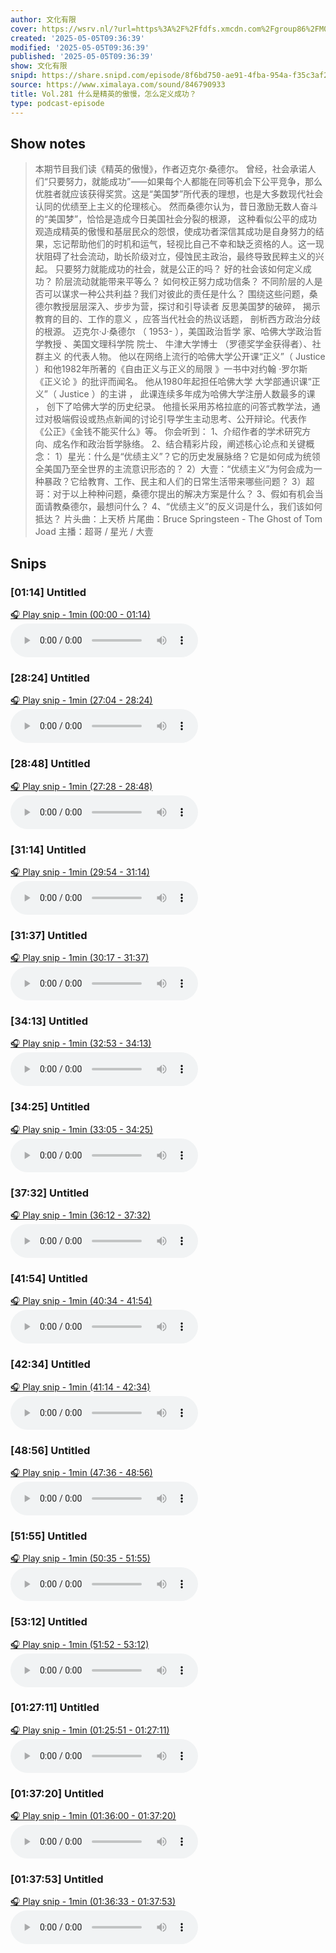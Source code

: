 ```yaml
---
author: 文化有限
cover: https://wsrv.nl/?url=https%3A%2F%2Ffdfs.xmcdn.com%2Fgroup86%2FM09%2F93%2F15%2FwKg5Jl7oVC7jwzOyAAKPBjf4fAA078.jpg&w=200&h=200
created: '2025-05-05T09:36:39'
modified: '2025-05-05T09:36:39'
published: '2025-05-05T09:36:39'
show: 文化有限
snipd: https://share.snipd.com/episode/8f6bd750-ae91-4fba-954a-f35c3af28687
source: https://www.ximalaya.com/sound/846790933
title: Vol.281 什么是精英的傲慢，怎么定义成功？
type: podcast-episode
---
```



## Show notes
> 本期节目我们读《精英的傲慢》，作者迈克尔·桑德尔。
> 曾经，社会承诺人们“只要努力，就能成功”⸺如果每个人都能在同等机会下公平竞争，那么优胜者就应该获得奖赏。这是“美国梦”所代表的理想，也是大多数现代社会认同的优绩至上主义的伦理核心。  然而桑德尔认为，昔日激励无数人奋斗的“美国梦”，恰恰是造成今日美国社会分裂的根源，  这种看似公平的成功观造成精英的傲慢和基层民众的怨恨，使成功者深信其成功是自身努力的结果，忘记帮助他们的时机和运气，轻视比自己不幸和缺乏资格的人。这一现状阻碍了社会流动，助长阶级对立，侵蚀民主政治，最终导致民粹主义的兴起。 
> 只要努力就能成功的社会，就是公正的吗？  好的社会该如何定义成功？  阶层流动就能带来平等么？  如何校正努力成功信条？  不同阶层的人是否可以谋求一种公共利益？我们对彼此的责任是什么？  围绕这些问题，桑德尔教授层层深入、步步为营，探讨和引导读者  反思美国梦的破碎，  揭示教育的目的、工作的意义  ，应答当代社会的热议话题，  剖析西方政治分歧的根源。 
> 迈克尔·J·桑德尔  （  1953-  ），美国政治哲学  家、哈佛大学政治哲学教授  、美国文理科学院  院士、  牛津大学博士  （罗德奖学金获得者）、社群主义  的代表人物。  他以在网络上流行的哈佛大学公开课“正义”（  Justice  ）和他1982年所著的《自由正义与正义的局限  》一书中对约翰 ·罗尔斯 《正义论  》的批评而闻名。  他从1980年起担任哈佛大学  大学部通识课“正义”（  Justice  ）的主讲  ，  此课连续多年成为哈佛大学注册人数最多的课  ，  创下了哈佛大学的历史纪录。  他擅长采用苏格拉底的问答式教学法，通过对极端假设或热点新闻的讨论引导学生主动思考、公开辩论。代表作  《公正》《金钱不能买什么》等。 
> 你会听到：
> 1、介绍作者的学术研究方向、成名作和政治哲学脉络。
> 2、结合精彩片段，阐述核心论点和关键概念：
> 1）星光：什么是“优绩主义”？它的历史发展脉络？它是如何成为统领全美国乃至全世界的主流意识形态的？ 
> 2）大壹：“优绩主义”为何会成为一种暴政？它给教育、工作、民主和人们的日常生活带来哪些问题？
> 3）超哥：对于以上种种问题，桑德尔提出的解决方案是什么？
> 3、假如有机会当面请教桑德尔，最想问什么？ 
> 4、“优绩主义”的反义词是什么，我们该如何抵达？
> 片头曲：上天桥
> 片尾曲：Bruce Springsteen - The Ghost of Tom Joad
> 主播：超哥 / 星光 / 大壹

## Snips
### [01:14] Untitled
[🎧 Play snip - 1min️ (00:00 - 01:14)](https://share.snipd.com/snip/a4703322-d204-4732-abea-a09030e8163c)
<audio controls> <source src="https://jt.ximalaya.com//GKwRIJIL7e0XAuQLzwOnBJbT.m4a?channel=rss&album_id=29887212&track_id=846790933&uid=68693381&jt=https://aod.cos.tx.xmcdn.com/storages/9a64-audiofreehighqps/5D/57/GKwRIJIL7e0XAuQLzwOnBJbT.m4a#t=00:00,01:14"> </audio>
### [28:24] Untitled
[🎧 Play snip - 1min️ (27:04 - 28:24)](https://share.snipd.com/snip/601f81d2-c55d-4dae-89e4-d5f79227fa44)
<audio controls> <source src="https://jt.ximalaya.com//GKwRIJIL7e0XAuQLzwOnBJbT.m4a?channel=rss&album_id=29887212&track_id=846790933&uid=68693381&jt=https://aod.cos.tx.xmcdn.com/storages/9a64-audiofreehighqps/5D/57/GKwRIJIL7e0XAuQLzwOnBJbT.m4a#t=27:04,28:24"> </audio>
### [28:48] Untitled
[🎧 Play snip - 1min️ (27:28 - 28:48)](https://share.snipd.com/snip/5a483cdc-420d-4e65-8649-0bf343080611)
<audio controls> <source src="https://jt.ximalaya.com//GKwRIJIL7e0XAuQLzwOnBJbT.m4a?channel=rss&album_id=29887212&track_id=846790933&uid=68693381&jt=https://aod.cos.tx.xmcdn.com/storages/9a64-audiofreehighqps/5D/57/GKwRIJIL7e0XAuQLzwOnBJbT.m4a#t=27:28,28:48"> </audio>
### [31:14] Untitled
[🎧 Play snip - 1min️ (29:54 - 31:14)](https://share.snipd.com/snip/734d1ec6-cf02-4702-9e3a-03806e3eb586)
<audio controls> <source src="https://jt.ximalaya.com//GKwRIJIL7e0XAuQLzwOnBJbT.m4a?channel=rss&album_id=29887212&track_id=846790933&uid=68693381&jt=https://aod.cos.tx.xmcdn.com/storages/9a64-audiofreehighqps/5D/57/GKwRIJIL7e0XAuQLzwOnBJbT.m4a#t=29:54,31:14"> </audio>
### [31:37] Untitled
[🎧 Play snip - 1min️ (30:17 - 31:37)](https://share.snipd.com/snip/632b5d91-2be1-46fa-8834-2ecf8e7996b9)
<audio controls> <source src="https://jt.ximalaya.com//GKwRIJIL7e0XAuQLzwOnBJbT.m4a?channel=rss&album_id=29887212&track_id=846790933&uid=68693381&jt=https://aod.cos.tx.xmcdn.com/storages/9a64-audiofreehighqps/5D/57/GKwRIJIL7e0XAuQLzwOnBJbT.m4a#t=30:17,31:37"> </audio>
### [34:13] Untitled
[🎧 Play snip - 1min️ (32:53 - 34:13)](https://share.snipd.com/snip/8c4ded25-69aa-49a9-aa8b-46ab1e4803b0)
<audio controls> <source src="https://jt.ximalaya.com//GKwRIJIL7e0XAuQLzwOnBJbT.m4a?channel=rss&album_id=29887212&track_id=846790933&uid=68693381&jt=https://aod.cos.tx.xmcdn.com/storages/9a64-audiofreehighqps/5D/57/GKwRIJIL7e0XAuQLzwOnBJbT.m4a#t=32:53,34:13"> </audio>
### [34:25] Untitled
[🎧 Play snip - 1min️ (33:05 - 34:25)](https://share.snipd.com/snip/dd14fe30-47a1-463d-add8-447ad6795810)
<audio controls> <source src="https://jt.ximalaya.com//GKwRIJIL7e0XAuQLzwOnBJbT.m4a?channel=rss&album_id=29887212&track_id=846790933&uid=68693381&jt=https://aod.cos.tx.xmcdn.com/storages/9a64-audiofreehighqps/5D/57/GKwRIJIL7e0XAuQLzwOnBJbT.m4a#t=33:05,34:25"> </audio>
### [37:32] Untitled
[🎧 Play snip - 1min️ (36:12 - 37:32)](https://share.snipd.com/snip/a277d0d8-9d5b-4c5a-8457-be13cdf868c9)
<audio controls> <source src="https://jt.ximalaya.com//GKwRIJIL7e0XAuQLzwOnBJbT.m4a?channel=rss&album_id=29887212&track_id=846790933&uid=68693381&jt=https://aod.cos.tx.xmcdn.com/storages/9a64-audiofreehighqps/5D/57/GKwRIJIL7e0XAuQLzwOnBJbT.m4a#t=36:12,37:32"> </audio>
### [41:54] Untitled
[🎧 Play snip - 1min️ (40:34 - 41:54)](https://share.snipd.com/snip/039a2dec-8bbd-4a27-8822-2b2e1f17d0f9)
<audio controls> <source src="https://jt.ximalaya.com//GKwRIJIL7e0XAuQLzwOnBJbT.m4a?channel=rss&album_id=29887212&track_id=846790933&uid=68693381&jt=https://aod.cos.tx.xmcdn.com/storages/9a64-audiofreehighqps/5D/57/GKwRIJIL7e0XAuQLzwOnBJbT.m4a#t=40:34,41:54"> </audio>
### [42:34] Untitled
[🎧 Play snip - 1min️ (41:14 - 42:34)](https://share.snipd.com/snip/8362301b-4f5d-4f88-8ca7-bbff6cc91d07)
<audio controls> <source src="https://jt.ximalaya.com//GKwRIJIL7e0XAuQLzwOnBJbT.m4a?channel=rss&album_id=29887212&track_id=846790933&uid=68693381&jt=https://aod.cos.tx.xmcdn.com/storages/9a64-audiofreehighqps/5D/57/GKwRIJIL7e0XAuQLzwOnBJbT.m4a#t=41:14,42:34"> </audio>
### [48:56] Untitled
[🎧 Play snip - 1min️ (47:36 - 48:56)](https://share.snipd.com/snip/f1a18507-afb7-4bad-8ed4-dba44199e531)
<audio controls> <source src="https://jt.ximalaya.com//GKwRIJIL7e0XAuQLzwOnBJbT.m4a?channel=rss&album_id=29887212&track_id=846790933&uid=68693381&jt=https://aod.cos.tx.xmcdn.com/storages/9a64-audiofreehighqps/5D/57/GKwRIJIL7e0XAuQLzwOnBJbT.m4a#t=47:36,48:56"> </audio>
### [51:55] Untitled
[🎧 Play snip - 1min️ (50:35 - 51:55)](https://share.snipd.com/snip/3d5b198e-c1a8-46cc-aabb-44f20262f51a)
<audio controls> <source src="https://jt.ximalaya.com//GKwRIJIL7e0XAuQLzwOnBJbT.m4a?channel=rss&album_id=29887212&track_id=846790933&uid=68693381&jt=https://aod.cos.tx.xmcdn.com/storages/9a64-audiofreehighqps/5D/57/GKwRIJIL7e0XAuQLzwOnBJbT.m4a#t=50:35,51:55"> </audio>
### [53:12] Untitled
[🎧 Play snip - 1min️ (51:52 - 53:12)](https://share.snipd.com/snip/ee1ebd8e-419a-4943-8a21-ce64f6aae387)
<audio controls> <source src="https://jt.ximalaya.com//GKwRIJIL7e0XAuQLzwOnBJbT.m4a?channel=rss&album_id=29887212&track_id=846790933&uid=68693381&jt=https://aod.cos.tx.xmcdn.com/storages/9a64-audiofreehighqps/5D/57/GKwRIJIL7e0XAuQLzwOnBJbT.m4a#t=51:52,53:12"> </audio>
### [01:27:11] Untitled
[🎧 Play snip - 1min️ (01:25:51 - 01:27:11)](https://share.snipd.com/snip/855f1b92-3016-4417-bfbd-1c3ae937b424)
<audio controls> <source src="https://jt.ximalaya.com//GKwRIJIL7e0XAuQLzwOnBJbT.m4a?channel=rss&album_id=29887212&track_id=846790933&uid=68693381&jt=https://aod.cos.tx.xmcdn.com/storages/9a64-audiofreehighqps/5D/57/GKwRIJIL7e0XAuQLzwOnBJbT.m4a#t=01:25:51,01:27:11"> </audio>
### [01:37:20] Untitled
[🎧 Play snip - 1min️ (01:36:00 - 01:37:20)](https://share.snipd.com/snip/de219b47-2457-479a-a55f-c6ba0a089b59)
<audio controls> <source src="https://jt.ximalaya.com//GKwRIJIL7e0XAuQLzwOnBJbT.m4a?channel=rss&album_id=29887212&track_id=846790933&uid=68693381&jt=https://aod.cos.tx.xmcdn.com/storages/9a64-audiofreehighqps/5D/57/GKwRIJIL7e0XAuQLzwOnBJbT.m4a#t=01:36:00,01:37:20"> </audio>
### [01:37:53] Untitled
[🎧 Play snip - 1min️ (01:36:33 - 01:37:53)](https://share.snipd.com/snip/fcd756cc-c6de-4235-9abe-9e97d3a5ce26)
<audio controls> <source src="https://jt.ximalaya.com//GKwRIJIL7e0XAuQLzwOnBJbT.m4a?channel=rss&album_id=29887212&track_id=846790933&uid=68693381&jt=https://aod.cos.tx.xmcdn.com/storages/9a64-audiofreehighqps/5D/57/GKwRIJIL7e0XAuQLzwOnBJbT.m4a#t=01:36:33,01:37:53"> </audio>
